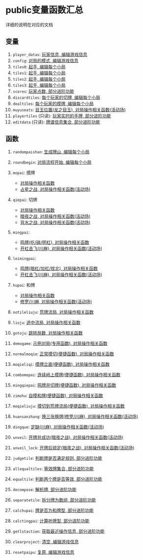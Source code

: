 # public变量函数汇总

详细的说明在对应的文档

## 变量

1. `player_datas`: [玩家信息, 编辑游戏信息](1_编辑游戏信息.md#玩家信息-player_datas)
2. `config`: [对局的模式, 编辑游戏信息](1_编辑游戏信息.md#对局的模式-config)
3. `tiles0`: [起手, 编辑每个小局](2_编辑每个小局.md#起手)
4. `tiles1`: [起手, 编辑每个小局](2_编辑每个小局.md#起手)
5. `tiles2`: [起手, 编辑每个小局](2_编辑每个小局.md#起手)
6. `tiles3`: [起手, 编辑每个小局](2_编辑每个小局.md#起手)
7. `scores`: [玩家点数, 部分进阶功能](6_部分进阶功能.md#修改玩家点数-scores)
8. `discardtiles`: [每个玩家的切牌, 编辑每个小局](2_编辑每个小局.md#每个玩家的切牌可选)
9. `dealtiles`: [每个玩家的摸牌, 编辑每个小局](2_编辑每个小局.md#每个玩家的摸牌可选)
10. `muyuseats`: [目玉位置(龙之目玉), 对局操作相关函数(活动场)](4_对局操作相关函数（活动场）.md#目玉位置龙之目玉-muyuseats)
11. `playertiles` (只读): [玩家实时的手牌, 部分进阶功能](6_部分进阶功能.md#玩家实时的手牌-playertiles-只读)
12. `editdata` (只读): [牌谱信息集合, 部分进阶功能](6_部分进阶功能.md#牌谱信息集合-editdata-只读)

## 函数

1. `randompaishan`: [生成牌山, 编辑每个小局](2_编辑每个小局.md#牌山)
2. `roundbegin`: [对局流程开始, 编辑每个小局](2_编辑每个小局.md#对局的流程)
3. `mopai`: 摸牌
    - [对局操作相关函数](3_对局操作相关函数.md#摸牌-mopaiseat-tile)
    - [占星之战, 对局操作相关函数(活动场)](4_对局操作相关函数（活动场）.md#摸牌占星之战-mopaiseat-tile-index)
4. `qiepai`: 切牌
    - [对局操作相关函数](3_对局操作相关函数.md#切牌-qiepaiseat-tile-is_liqi)
    - [暗夜之战, 对局操作相关函数(活动场)](4_对局操作相关函数（活动场）.md#切牌暗夜之战-qiepaiseat-tile-is_liqi-anpai)
    - [背水之战, 对局操作相关函数(活动场)](4_对局操作相关函数（活动场）.md#切牌背水之战-qiepaiseat-tile-is_liqi-beishui_type)
5. `mingpai`:
    - [鸣牌(吃/碰/明杠), 对局操作相关函数](3_对局操作相关函数.md#鸣牌吃碰明杠-mingpaiseat-tiles)
    - [开杠击飞(川麻), 对局操作相关函数(活动场)](4_对局操作相关函数（活动场）.md#开杠击飞川麻-mingpaiseat-tiles-jifei-和-leimingpaiseat-tile-type-jifei)
6. `leimingpai`:
    - [鸣牌(暗杠/加杠/拔北), 对局操作相关函数](3_对局操作相关函数.md#鸣牌暗杠加杠拔北-leimingpaiseat-tile-type)
    - [开杠击飞(川麻), 对局操作相关函数(活动场)](4_对局操作相关函数（活动场）.md#开杠击飞川麻-mingpaiseat-tiles-jifei-和-leimingpaiseat-tile-type-jifei)
7. `hupai`: 和牌
    - [对局操作相关函数](3_对局操作相关函数.md#和牌-hupaiallseats)
    - [修罗/川麻, 对局操作相关函数(活动场)](4_对局操作相关函数（活动场）.md#和牌修罗川麻-hupaiallseats-type)
8. `notileliuju`: [荒牌流局, 对局操作相关函数](3_对局操作相关函数.md#荒牌流局-notileliuju)
9. `liuju`: [途中流局, 对局操作相关函数](3_对局操作相关函数.md#途中流局-liujuliuju_type)

10. `gotoju`: [跳转局数, 对局操作相关函数](3_对局操作相关函数.md#跳转局数-gotojuc-j-b)
11. `demogame`: [示例对局(专用函数), 对局操作相关函数](3_对局操作相关函数.md#专用函数-示例对局-demogame)
12. `normalmoqie`: [正常摸切(便捷函数), 对局操作相关函数](3_对局操作相关函数.md#便捷函数-正常摸切-normalmoqietile_cnt)
13. `moqieliqi`: [摸牌立直(便捷函数), 对局操作相关函数](3_对局操作相关函数.md#便捷函数-摸牌立直-moqieliqitile_cnt)
14. `combomopai`: [连续岭上摸牌(便捷函数), 对局操作相关函数](3_对局操作相关函数.md#便捷函数-连续岭上摸牌-combomopaitile_cnt)
15. `mingqiepai`: [鸣牌并切牌(便捷函数), 对局操作相关函数](3_对局操作相关函数.md#便捷函数-鸣牌并切牌-mingqiepaitls_cnt)
16. `zimohu`: [自摸和牌(便捷函数), 对局操作相关函数](3_对局操作相关函数.md#便捷函数-自摸和牌-zimohuflag)
17. `moqieliuju`: [摸切到荒牌流局(便捷函数), 对局操作相关函数](3_对局操作相关函数.md#便捷函数-摸切到荒牌流局-moqieliuju)

18. `huansanzhang`: [换三张换牌(修罗/川麻), 对局操作相关函数(活动场)](4_对局操作相关函数（活动场）.md#换三张换牌修罗川麻-huansanzhangtls0-tls1-tls2-tls3-type)
19. `dingque`: [定缺(川麻), 对局操作相关函数(活动场)](4_对局操作相关函数（活动场）.md#定缺川麻-dingquegaps)
20. `unveil`: [开牌并成功(暗夜之战), 对局操作相关函数(活动场)](4_对局操作相关函数（活动场）.md#开牌并成功暗夜之战-unveilseat)
21. `unveil_lock`: [开牌后锁定(暗夜之战), 对局操作相关函数(活动场)](4_对局操作相关函数（活动场）.md#开牌后锁定暗夜之战-unveil_lockseat)

22. `judgetile`: [判断牌是否满足规则, 部分进阶功能](6_部分进阶功能.md#判断牌是否满足规则-judgetiletile-type)
23. `allequaltiles`: [等效牌集合, 部分进阶功能](6_部分进阶功能.md#等效牌集合-allequaltilestile)
24. `equaltile`: [判断两个牌是否等效, 部分进阶功能](6_部分进阶功能.md#判断两个牌是否等效-equaltilex-y)
25. `decompose`: [解析牌, 部分进阶功能](6_部分进阶功能.md#解析牌-decomposex)
26. `separatetile`: [拆分牌为数组, 部分进阶功能](6_部分进阶功能.md#拆分牌为数组-separatetilex)
27. `calchupai`: [牌是否为和牌型, 部分进阶功能](6_部分进阶功能.md#牌是否为和牌型-calchupaitiles-type)
28. `calctingpai`: [计算听牌型, 部分进阶功能](6_部分进阶功能.md#计算听牌型-calctingpaiseat-type)
29. `getlstaction`: [获取最近操作信息, 部分进阶功能](6_部分进阶功能.md#获取最近操作信息-getlstactionnum)

30. `clearproject`: [清空, 编辑游戏信息](1_编辑游戏信息.md#清空与复原)
31. `resetpaipu`: [复原, 编辑游戏信息](1_编辑游戏信息.md#清空与复原)
